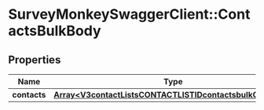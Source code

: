 # SurveyMonkeySwaggerClient::ContactsBulkBody

## Properties
Name | Type | Description | Notes
------------ | ------------- | ------------- | -------------
**contacts** | [**Array&lt;V3contactListsCONTACTLISTIDcontactsbulkContacts&gt;**](V3contactListsCONTACTLISTIDcontactsbulkContacts.md) |  | [optional] 

